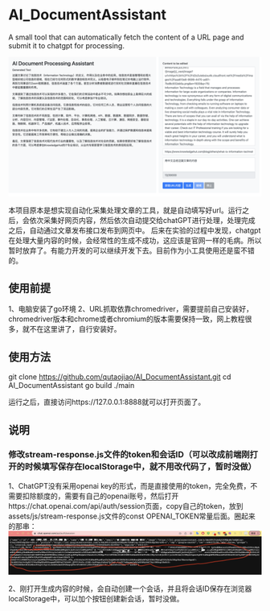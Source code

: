 # AI_DocumentAssistant
A small tool that can automatically fetch the content of a URL page and submit it to chatgpt for processing.

![Alt text](image.png)


本项目原本是想实现自动化采集处理文章的工具，就是自动填写好url。运行之后，会依次采集好网页内容，然后依次自动提交给chatGPT进行处理，处理完成之后，自动通过文章发布接口发布到网页中。
后来在实验的过程中发现，chatgpt在处理大量内容的时候，会经常性的生成不成功，这应该是官网一样的毛病。所以暂时放弃了。有能力开发的可以继续开发下去。目前作为小工具使用还是蛮不错的。



## 使用前提
1、电脑安装了go环境
2、URL抓取依靠chromedriver，需要提前自己安装好，chromedriver版本和chrome或者chromium的版本需要保持一致，网上教程很多，就不在这里讲了，自行安装好。

## 使用方法

git clone https://github.com/qutaojiao/AI_DocumentAssistant.git
cd AI_DocumentAssistant
go build
./main

运行之后，直接访问https://127.0.0.1:8888就可以打开页面了。

## 说明
### 修改stream-response.js文件的token和会话ID（可以改成前端刚打开的时候填写保存在localStorage中，就不用改代码了，暂时没做）
1、ChatGPT没有采用openai key的形式，而是直接使用的token，完全免费，不需要扣除额度的，需要有自己的openai账号，然后打开https://chat.openai.com/api/auth/session页面，copy自己的token，放到assets/js/stream-response.js文件的const OPENAI_TOKEN常量后面。圈起来的那串：
![Alt text](image-2.png)

2、刚打开生成内容的时候，会自动创建一个会话，并且将会话ID保存在浏览器localStorage中，可以加个按钮创建新会话，暂时没做。


